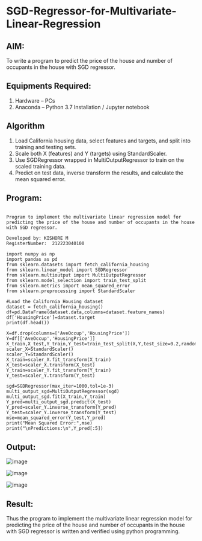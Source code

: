 # SGD-Regressor-for-Multivariate-Linear-Regression

## AIM:
To write a program to predict the price of the house and number of occupants in the house with SGD regressor.

## Equipments Required:
1. Hardware – PCs
2. Anaconda – Python 3.7 Installation / Jupyter notebook

## Algorithm
1.  Load California housing data, select features and targets, and split into training and testing sets.
2.  Scale both X (features) and Y (targets) using StandardScaler.
3.  Use SGDRegressor wrapped in MultiOutputRegressor to train on the scaled training data.
4.  Predict on test data, inverse transform the results, and calculate the mean squared error.

## Program:
```

Program to implement the multivariate linear regression model for predicting the price of the house and number of occupants in the house with SGD regressor.

Developed by: KISHORE M
RegisterNumber:  212223040100

```

```
import numpy as np
import pandas as pd
from sklearn.datasets import fetch_california_housing
from sklearn.linear_model import SGDRegressor
from sklearn.multioutput import MultiOutputRegressor
from sklearn.model_selection import train_test_split
from sklearn.metrics import mean_squared_error
from sklearn.preprocessing import StandardScaler

#Load the California Housing dataset
dataset = fetch_california_housing()
df=pd.DataFrame(dataset.data,columns=dataset.feature_names)
df['HousingPrice']=dataset.target
print(df.head())

X=df.drop(columns=['AveOccup','HousingPrice'])
Y=df[['AveOccup','HousingPrice']]
X_train,X_test,Y_train,Y_test=train_test_split(X,Y,test_size=0.2,random_state=42)
scaler_X=StandardScaler()
scaler_Y=StandardScaler()
X_train=scaler_X.fit_transform(X_train)
X_test=scaler_X.transform(X_test)
Y_train=scaler_Y.fit_transform(Y_train)
Y_test=scaler_Y.transform(Y_test)

sgd=SGDRegressor(max_iter=1000,tol=1e-3)
multi_output_sgd=MultiOutputRegressor(sgd)
multi_output_sgd.fit(X_train,Y_train)
Y_pred=multi_output_sgd.predict(X_test)
Y_pred=scaler_Y.inverse_transform(Y_pred)
Y_test=scaler_Y.inverse_transform(Y_test)
mse=mean_squared_error(Y_test,Y_pred)
print("Mean Squared Error:",mse)
print("\nPredictions:\n",Y_pred[:5])
```

## Output:

![image](https://github.com/user-attachments/assets/7ddd65bd-44d6-4a8e-9cb6-f1c443fe6937)

![image](https://github.com/user-attachments/assets/bdb45091-32c7-4ad3-a883-221aa4a55e20)

![image](https://github.com/user-attachments/assets/9dd53cbd-6c16-4964-bfea-03ed3cd29344)



## Result:
Thus the program to implement the multivariate linear regression model for predicting the price of the house and number of occupants in the house with SGD regressor is written and verified using python programming.
